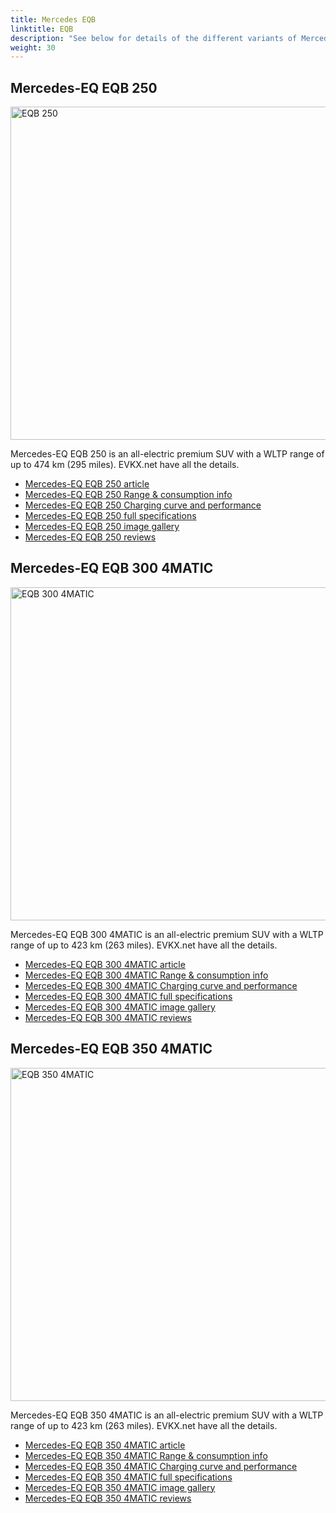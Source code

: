 ```yaml
---
title: Mercedes EQB
linktitle: EQB
description: "See below for details of the different variants of Mercedes EQB"
weight: 30
---
```

## Mercedes-EQ EQB 250

<a href="/models/mercedes/eqb/eqb_250/"><img src="https://media.evkx.net/multimedia/models/mercedes/eqb/eqb_250/main_1_st.jpg" width="800" height="533" alt="EQB 250" ></a>

Mercedes-EQ EQB 250 is an all-electric premium SUV with a WLTP range of up to 474 km (295 miles). EVKX.net have all the details. 

- [Mercedes-EQ EQB 250 article](/models/mercedes/eqb/eqb_250/)
- [Mercedes-EQ EQB 250 Range & consumption info](/models/mercedes/eqb/eqb_250//rangeandconsumption)
- [Mercedes-EQ EQB 250 Charging curve and performance](/models/mercedes/eqb/eqb_250//chargingcurve)
- [Mercedes-EQ EQB 250 full specifications](/models/mercedes/eqb/eqb_250//specifications)
- [Mercedes-EQ EQB 250 image gallery](/models/mercedes/eqb/eqb_250//gallery)
- [Mercedes-EQ EQB 250 reviews](/models/mercedes/eqb/eqb_250//reviews)

## Mercedes-EQ EQB 300 4MATIC

<a href="/models/mercedes/eqb/eqb_300_4matic/"><img src="https://media.evkx.net/multimedia/models/mercedes/eqb/eqb_300_4matic/main_1_st.jpg" width="800" height="533" alt="EQB 300 4MATIC" ></a>

Mercedes-EQ EQB 300 4MATIC is an all-electric premium SUV with a WLTP range of up to 423 km (263 miles). EVKX.net have all the details. 

- [Mercedes-EQ EQB 300 4MATIC article](/models/mercedes/eqb/eqb_300_4matic/)
- [Mercedes-EQ EQB 300 4MATIC Range & consumption info](/models/mercedes/eqb/eqb_300_4matic//rangeandconsumption)
- [Mercedes-EQ EQB 300 4MATIC Charging curve and performance](/models/mercedes/eqb/eqb_300_4matic//chargingcurve)
- [Mercedes-EQ EQB 300 4MATIC full specifications](/models/mercedes/eqb/eqb_300_4matic//specifications)
- [Mercedes-EQ EQB 300 4MATIC image gallery](/models/mercedes/eqb/eqb_300_4matic//gallery)
- [Mercedes-EQ EQB 300 4MATIC reviews](/models/mercedes/eqb/eqb_300_4matic//reviews)

## Mercedes-EQ EQB 350 4MATIC

<a href="/models/mercedes/eqb/eqb_350_4matic/"><img src="https://media.evkx.net/multimedia/models/mercedes/eqb/eqb_350_4matic/main_1_st.jpg" width="800" height="533" alt="EQB 350 4MATIC" ></a>

Mercedes-EQ EQB 350 4MATIC is an all-electric premium SUV with a WLTP range of up to 423 km (263 miles). EVKX.net have all the details. 

- [Mercedes-EQ EQB 350 4MATIC article](/models/mercedes/eqb/eqb_350_4matic/)
- [Mercedes-EQ EQB 350 4MATIC Range & consumption info](/models/mercedes/eqb/eqb_350_4matic//rangeandconsumption)
- [Mercedes-EQ EQB 350 4MATIC Charging curve and performance](/models/mercedes/eqb/eqb_350_4matic//chargingcurve)
- [Mercedes-EQ EQB 350 4MATIC full specifications](/models/mercedes/eqb/eqb_350_4matic//specifications)
- [Mercedes-EQ EQB 350 4MATIC image gallery](/models/mercedes/eqb/eqb_350_4matic//gallery)
- [Mercedes-EQ EQB 350 4MATIC reviews](/models/mercedes/eqb/eqb_350_4matic//reviews)

